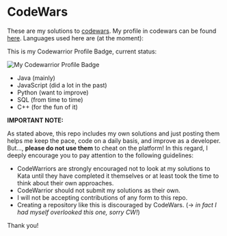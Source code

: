 # CodeWars

These are my solutions to [codewars](http://codewars.com).
My profile in codewars can be found [here](https://www.codewars.com/users/rui3). Languages used here are (at the moment):

This is my Codewarrior Profile Badge, current status:

![My Codewarrior Profile Badge](https://www.codewars.com/users/rui3/badges/large)


* Java (mainly)
* JavaScript (did a lot in the past)
* Python (want to improve)
* SQL (from time to time)
* C++ (for the fun of it)

**IMPORTANT NOTE:**

As stated above, this repo includes my own solutions and just posting them helps me keep the pace, code on a
daily basis, and improve as a developer. But..., **please do not use them** to cheat on the platform! In this regard,
I deeply encourage you to pay attention to the following guidelines:

* CodeWarriors are strongly encouraged not to look at my solutions to Kata until they have completed it themselves or at least took the time to think about their own approaches.
* CodeWarrior should not submit my solutions as their own.
* I will not be accepting contributions of any form to this repo.
* Creating a repository like this is discouraged by CodeWars. (-> _in fact I had myself overlooked this one, sorry CW!_)

Thank you!

